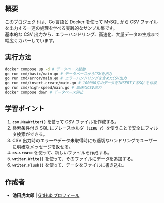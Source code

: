 ## **概要**

このプロジェクトは、Go 言語と Docker を使って MySQL から CSV ファイルを出力する一連の処理を学べる実践的なサンプル集です。  
基本的な CSV 出力から、エラーハンドリング、高速化、大量データの生成まで幅広くカバーしています。

## **実行方法**

```sh
docker compose up -d # データベース起動
go run cmd/basic/main.go # データベースからCSVを出力
go run cmd/error/main.go # エラーハンドリングを含めたCSV出力
go run cmd/insert-create/main.go # 100000件のデータをINSERTするSQLを作成
go run cmd/high-speed/main.go # 高速なCSV出力
docker compose down # データベース停止
```

## **学習ポイント**

1. **`csv.NewWriter()`** を使って CSV ファイルを作成する。
2. 検索条件付き SQL にプレースホルダ（**`LIKE ?`**）を使うことで安全にフィルタ検索ができる。
3. CSV 出力時のエラーやデータ未取得時にも適切なハンドリングでユーザーに明確なメッセージを返せる。
4. **`os.Create`** を使って、新しいファイルを作成する。
5. **`writer.Write()`** を使って、そのファイルにデータを追加する。
6. **`writer.Flush()`** を使って、データをファイルに書き込む。

## 作成者

- **池田虎太郎** | [GitHub プロフィール](https://github.com/kotaroikeda-apl-dev)
